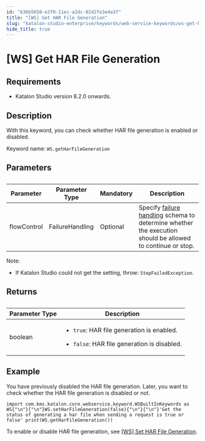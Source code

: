```yaml
---
id: "636b5650-e2f0-11ec-a2dc-0242fe3e4a3f"
title: "[WS] Get HAR File Generation"
slug: "katalon-studio-enterprise/keywords/web-service-keywords/ws-get-har-file-generation"
hide_title: true
---
```


# <a id="id_0" class="anchor_top_offset"/><a id="ariaid-title1" class="anchor_top_offset"/>[WS] Get HAR File Generation


## Requirements

<div xmlns="http://www.w3.org/1999/xhtml" className="p"><ul className="ul"><li className="li"><p className="p">Katalon Studio version 8.2.0 onwards.</p></li></ul></div>

## <a id="id_0__id_1" class="anchor_top_offset"/>Description

<p xmlns="http://www.w3.org/1999/xhtml" className="p">With this keyword, you can check whether HAR file generation is enabled or disabled.</p> 
<p xmlns="http://www.w3.org/1999/xhtml" className="p">Keyword name: <code className="ph codeph">WS.getHarFileGeneration</code></p> 

## Parameters

<div xmlns="http://www.w3.org/1999/xhtml" className="p"><table className="table"><caption /><colgroup><col /><col /><col /><col /></colgroup><thead className="thead"><tr className><th className="entry anchor_top_offset" id="id_0__entry__1">Parameter</th><th className="entry anchor_top_offset" id="id_0__entry__2">Parameter Type </th><th className="entry anchor_top_offset" id="id_0__entry__3">Mandatory </th><th className="entry anchor_top_offset" id="id_0__entry__4">Description</th></tr></thead><tbody className="tbody"><tr className><td className="entry" headers="id_0__entry__1 id_0__entry__2 id_0__entry__3 id_0__entry__4 " rowSpan={1} colSpan={1}>flowControl</td><td className="entry" headers="id_0__entry__1 id_0__entry__2 id_0__entry__3 id_0__entry__4 " rowSpan={1} colSpan={1}>FailureHandling</td><td className="entry" headers="id_0__entry__1 id_0__entry__2 id_0__entry__3 id_0__entry__4 " rowSpan={1} colSpan={1}>Optional</td><td className="entry" headers="id_0__entry__1 id_0__entry__2 id_0__entry__3 id_0__entry__4 ">Specify <a className="xref" href="/docs/katalon-studio-enterprise/error-management/test-maintenance/failure-handling">failure handling</a> schema to determine whether the execution should be allowed to continue or stop.</td></tr></tbody></table></div>
<div xmlns="http://www.w3.org/1999/xhtml" className="p"><div className="note note note_note"><span className="note__title">Note:</span> <ul className="ul"><li className="li"><p className="p">If Katalon Studio could not get the setting, throw: <code className="ph codeph">StepFailedException</code>.</p></li></ul></div></div>

## Returns

<div xmlns="http://www.w3.org/1999/xhtml" className="p"><table className="table"><caption /><colgroup><col /><col /></colgroup><thead className="thead"><tr className><th className="entry anchor_top_offset" id="id_0__entry__9">Parameter Type</th><th className="entry anchor_top_offset" id="id_0__entry__10"> Description</th></tr></thead><tbody className="tbody"><tr className><td className="entry" headers="id_0__entry__9 id_0__entry__10 " rowSpan={1} colSpan={1}>boolean</td><td className="entry" headers="id_0__entry__9 id_0__entry__10 " rowSpan={1} colSpan={1}><ul className="ul"><li className="li"><code className="ph codeph">true</code>: HAR file generation is enabled.</li></ul><ul className="ul"><li className="li"><p className="p"><code className="ph codeph">false</code>: HAR file generation is disabled.</p></li></ul></td></tr></tbody></table></div>

## Example

<p xmlns="http://www.w3.org/1999/xhtml" className="p">You have previously disabled the HAR file generation. Later, you want to check whether the HAR file generation is disabled or not.</p> 
<div xmlns="http://www.w3.org/1999/xhtml" className="p"><pre className="pre codeblock"><code>import com.kms.katalon.core.webservice.keyword.WSBuiltInKeywords as WS{"\n"}{"\n"}WS.setHarFileGeneration(false){"\n"}{"\n"}'Get the status of generating a har file when sending a request is true or false' print(WS.getHarFileGeneration())</code></pre></div>
<p xmlns="http://www.w3.org/1999/xhtml" className="p">To enable or disable HAR file generation, see <a className="xref" href="/docs/katalon-studio-enterprise/keywords/web-service-keywords/ws-set-har-file-generation">[WS] Set HAR File Generation</a>.</p> 
